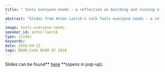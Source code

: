 ```yaml
---
title: " Tools everyone needs - a reflection on building and running a server at WhatsApp - SLIDES - Code BEAM SF 2018
"
abstract: "Slides from Anton Lavrik's talk Tools everyone needs - a reflection on building and running a server at WhatsApp - Code BEAM SF 2018
"
image: tools-everyone-needs
speaker_id: anton-lavrik
type: slides
keywords: 
date: 2018-04-12
tags: BEAM,Code BEAM SF 2018
---
```

Slides can be found** <a href="/uploads/media/default/0001/01/190cbb93b3aeab99aba07d051a857d05a46bf4d1.pdf" target="_blank">here</a> **(opens in pop-up).
